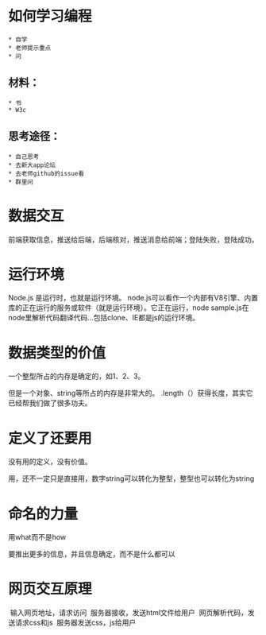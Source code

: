 
# 如何学习编程


	* 自学
	* 老师提示重点
	* 问



## 材料：

	* 书
	* W3c


## 思考途径：

	* 自己思考
	* 去新大app论坛
	* 去老师github的issue看
	* 群里问



# 数据交互

前端获取信息，推送给后端，后端核对，推送消息给前端；登陆失败，登陆成功。

# 运行环境

Node.js 是运行时，也就是运行环境。
node.js可以看作一个内部有V8引擎、内置库的正在运行的服务或软件（就是运行环境）。它正在运行，node sample.js在node里解析代码翻译代码...包括clone、IE都是js的运行环境。

# 数据类型的价值

一个整型所占的内存是确定的，如1、2、3。

但是一个对象、string等所占的内存是非常大的。
.length（）获得长度，其实它已经帮我们做了很多功夫。



# 定义了还要用

没有用的定义，没有价值。

用，还不一定只是直接用，数字string可以转化为整型，整型也可以转化为string


# 命名的力量

用what而不是how

要推出更多的信息，并且信息确定，而不是什么都可以


# 网页交互原理

  输入网页地址，请求访问
  服务器接收，发送html文件给用户
  网页解析代码，发送请求css和js
  服务器发送css，js给用户
